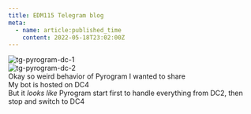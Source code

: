 ```yaml
---
title: EDM115 Telegram blog
meta:
  - name: article:published_time
    content: 2022-05-18T23:02:00Z
---
```


![tg-pyrogram-dc-1](/img/blog/2022/05-18-pyrogram-dc-1.webp)  
![tg-pyrogram-dc-2](/img/blog/2022/05-18-pyrogram-dc-2.webp)  
Okay so weird behavior of Pyrogram I wanted to share  
My bot is hosted on DC4  
But it *looks like* Pyrogram start first to handle everything from DC2, then stop and switch to DC4

